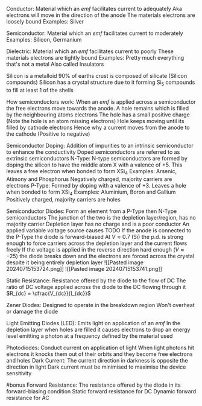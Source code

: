 Conductor: Material which an $emf$ facilitates current to adequately
	Aka electrons will move in the direction of the anode
	The materials electrons are loosely bound
	Examples: Silver

Semiconductor: Material which an $emf$ facilitates current to moderately
	Examples: Silicon, Germanium

Dielectric: Material which an $emf$ facilitates current to poorly
	These materials electrons are tightly bound
	Examples: Pretty much everything that's not a metal
	Also called Insulators

Silicon is a metalloid
90% of earths crust is composed of silicate (Silicon compounds)
Silicon has a crystal structure due to it forming Si$_5$ compounds to fill at least 1 of the shells

How semiconductors work:
	When an $emf$ is applied across a semiconductor the free electrons move towards the anode. A hole remains which is filled by the neighbouring atoms electrons
	The hole has a small positive charge (Note the hole is an atom missing electrons)
	Hole keeps moving until its filled by cathode electrons
	Hence why a current moves from the anode to the cathode (Positive to negative)

Semiconductor Doping:
	Addition of impurities to an intrinsic semiconductor to enhance the conductivity
	Doped semiconductors are referred to as extrinsic semiconductors
	N-Type:
		N-type semiconductors are formed by doping the silicon to have the middle atom X with a valence of +5. This leaves a free electron when bonded to form XSi$_4$
		Examples: Arsenic, Atimony and Phosphorus
		Negatively charged, majority carriers are electrons
	P-Type:
		Formed by doping with a valence of +3. Leaves a hole when bonded to form XSi$_4$
		Examples: Aluminium, Boron and Gallium
		Positively charged, majority carriers are holes

Semiconductor Diodes:
	Form an element from a P-Type then N-Type semiconductors
	The junction of the two is the depletion layer/region, has no majority carrier
	Depletion layer has no charge and is a poor conductor
	An applied variable voltage source causes TODO
	If the anode is connected to the P-Type the diode is forward-biased
		At $V \approx 0.7$ (Si) the p.d. is strong enough to force carriers across the depletion layer and the current flows freely
	If the voltage is applied in the reverse direction hard enough ($V \approx -25$) the diode breaks down and the electrons are forced across the crystal despite it being entirely depletion layer 
	![[Pasted image 20240715153724.png]]
	![[Pasted image 20240715153741.png]]

Static Resistance:
	Resistance offered by the diode to the flow of DC
	The ratio of DC voltage applied across the diode to the DC flowing through it
	$R_{dc} = \dfrac{V_{dc}}{I_{dc}}$

Zener Diodes:
	Designed to operate in the breakdown region
	Won't overheat or damage the diode

Light Emitting Diodes (LED):
	Emits light on application of an $emf$
	In the depletion layer when holes are filled it causes electrons to drop an energy level emitting a photon at a frequency defined by the material used

Photodiodes:
	Conduct current on application of light
	When light photons hit electrons it knocks them out of their orbits and they become free electrons and holes
	Dark Current:
		The current direction in darkness is opposite the direction in light
		Dark current must be minimised to maximise the device sensitivity

#bonus
Forward Resistance:
	The resistance offered by the diode in its forward-biasing condition
	Static forward resistance for DC
	Dynamic forward resistance for AC